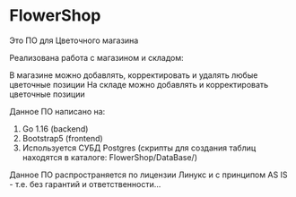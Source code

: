 # FlowerShop
Это ПО для Цветочного магазина

Реализована работа с магазином и складом:

В магазине можно добавлять, корректировать и удалять любые цветочные позиции
На складе можно добавлять и корректировать цветочные позиции

Данное ПО написано на:

1. Go 1.16 (backend)
2. Bootstrap5 (frontend)
3. Используется СУБД Postgres (скрипты для создания таблиц находятся в каталоге: FlowerShop/DataBase/)

Данное ПО распространяется по лицензии Линукс и с принципом AS IS - т.е. без гарантий и ответственности...
